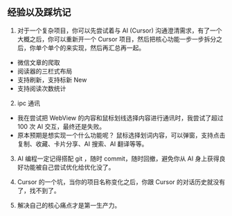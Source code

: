 ## 经验以及踩坑记

1. 对于一个复杂项目，你可以先尝试着与 AI (Cursor) 沟通澄清需求，有了一个大概之后，你可以重新开一个 Cursor 项目，然后把核心功能一步一步拆分之后，你单个单个的来实现，然后再汇总再一起。

- 微信文章的爬取
- 阅读器的三栏式布局
- 支持刷新，支持标新 New
- 支持阅读次数统计

2. ipc 通讯
- 我在尝试把 WebView 的内容和鼠标划线选择内容进行通讯时，我尝试了超过 100 次 AI 交互，最终还是失败。
- 原本预期是想实现一个什么功能呢？ 鼠标选择划词内容，可以弹窗，支持点击复制、收藏、卡片分享、AI 搜索、AI 翻译等等。

3. AI 编程一定记得搭配 git ，随时 commit，随时回撤，避免你从 AI 身上获得良好功能被自己尝试优化给优化没了。

4. Cursor 的一个坑，当你的项目名称变化之后，你跟 Cursor 的对话历史就没有了，找不到了。

5. 解决自己的核心痛点才是第一生产力。
